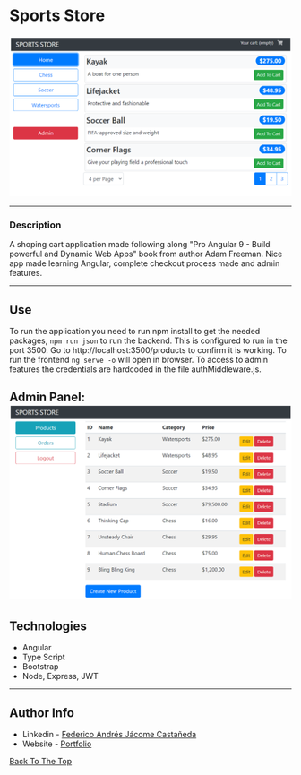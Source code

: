 # Sports Store

![Project Image](./main_img.png)

---

### Description
A shoping cart application made following along "Pro Angular 9 - Build powerful and Dynamic Web Apps" book from author Adam Freeman. Nice app made learning Angular, complete checkout process made and admin features.



---

## Use

To run the application you need to run npm install to get the needed packages, 
`npm run json` to run the backend. This is configured to run in the port 3500. Go to http://localhost:3500/products to confirm it is working. To run the frontend `ng serve -o` will open in browser.
To access to admin features the credentials are hardcoded in the file authMiddleware.js.


Admin Panel: 
![admin panel](./admin_panel.png)
---

## Technologies

- Angular
- Type Script
- Bootstrap
- Node, Express, JWT

---

## Author Info

- Linkedin - [Federico Andrés Jácome Castañeda](https://www.linkedin.com/in/federicojacome/)
- Website - [Portfolio](https://federocky.github.io/PersonalWeb/)

[Back To The Top](#read-me-template)
